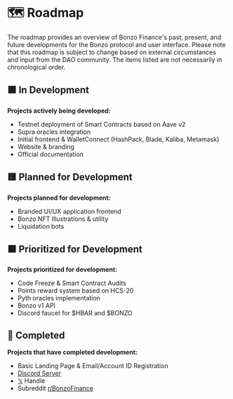# 🗺️ Roadmap

The roadmap provides an overview of Bonzo Finance's past, present, and future developments for the Bonzo protocol and user interface. Please note that this roadmap is subject to change based on external circumstances and input from the DAO community. The items listed are not necessarily in chronological order.

## 🟩 In Development

**Projects actively being developed:**

* Testnet deployment of Smart Contracts based on Aave v2
* Supra oracles integration
* Initial frontend & WalletConnect (HashPack, Blade, Kaliba, Metamask)
* Website & branding
* Official documentation

## 🟨 Planned for Development

**Projects planned for development:**

* Branded UI/UX application frontend
* Bonzo NFT Illustrations & utility
* Liquidation bots

## 🟧 Prioritized for Development

**Projects prioritized for development:**

* Code Freeze & Smart Contract Audits
* Points reward system based on HCS-20
* Pyth oracles implementation
* Bonzo v1 API
* Discord faucet for $HBAR and $BONZO

## 🏁 Completed

**Projects that have completed development:**

* Basic Landing Page & Email/Account ID Registration
* [Discord Server](https://www.bonzo.finance/discord)
* [𝕏](https://www.x.com/bonzo\_finance) Handle
* Subreddit [r/BonzoFinance](https://www.reddit.com/r/bonzofinance)&#x20;

